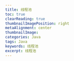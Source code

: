 ```yaml
---
title: 线程池
toc: true
clearReading: true
thumbnailImagePosition: right
metaAlignment: center
thumbnailImage:
categories: Java
tags: Java
keywords: 线程池
excerpt: 线程池
---
```


